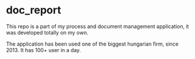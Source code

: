 # doc_report
This repo is a part of my process and document management application, it was developed totally on my own.

The application has been used one of the biggest hungarian firm, since 2013. It has 100+ user in a day.
